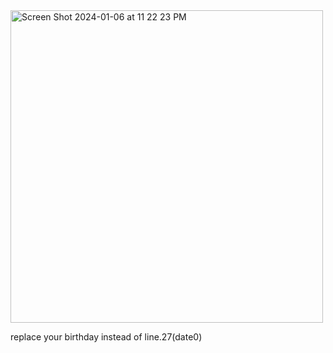 <img width="500" alt="Screen Shot 2024-01-06 at 11 22 23 PM" src="https://github.com/Cloudy0x/livetime/assets/132501881/ae7256b5-5e31-4715-982a-fa00f7610681">

replace your birthday instead of line.27(date0)
